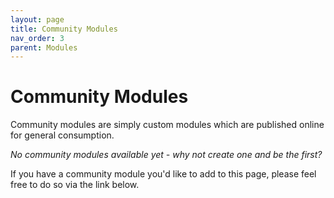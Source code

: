 ```yaml
---
layout: page
title: Community Modules
nav_order: 3
parent: Modules
---
```


# Community Modules

Community modules are simply custom modules which are published online for general consumption.

*No community modules available yet - why not create one and be the first?*

If you have a community module you'd like to add to this page, please feel free to do so via the link below.
